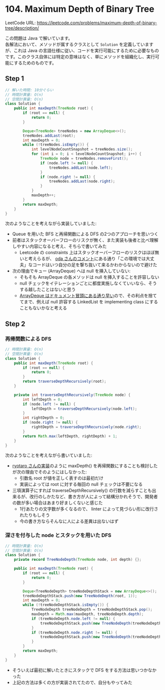 # 104. Maximum Depth of Binary Tree

LeetCode URL: https://leetcode.com/problems/maximum-depth-of-binary-tree/description/

この問題は Java で解いています。  
各解法において、メソッドが属するクラスとして `Solution` を定義していますが、これは Java の言語仕様に従い、コードを実行可能にするために必要なものです。このクラス自体には特定の意味はなく、単にメソッドを組織化し、実行可能にするためのものです。

## Step 1

```java
// 解いた時間: 10分ぐらい
// 時間計算量: O(n)
// 空間計算量: O(n)
class Solution {
    public int maxDepth(TreeNode root) {
        if (root == null) {
            return 0;
        }

        Deque<TreeNode> treeNodes = new ArrayDeque<>();
        treeNodes.addLast(root);
        int maxDepth = 0;
        while (!treeNodes.isEmpty()) {
            int levelNodeCountSnapshot = treeNodes.size();
            for (int i = 0; i < levelNodeCountSnapshot; i++) {
                TreeNode node = treeNodes.removeFirst();
                if (node.left != null) {
                    treeNodes.addLast(node.left);
                }
                if (node.right != null) {
                    treeNodes.addLast(node.right);
                }
            }
            maxDepth++;
        }
        return maxDepth;
    }
}
```

次のようなことを考えながら実装していました:

- Queue を用いた BFS と再帰関数による DFS の2つのアプローチを思いつく  
- 前者はスタックオーバーフローのリスクが無く、また実装も後者と比べ理解しやすい内容になると考え、そちらで書いてみた
    - Leetcode の constraints 上はスタックオーバーフローのリスクはほぼ無いと考えらるが、 [oda さんのコメント](https://github.com/kazukiii/leetcode/pull/22/files#r1667746480)にある通り「この環境では大丈夫」なコードはいつ自分の足を撃ち抜いて来るかわからないので避けた
- 次の理由でキュー (ArrayDeque) へは null を挿入していない:
    - そもそも ArrayDeque の各メソッドは null を挿入することを許容しない
    - null チェックをイテレーションごとに都度実施しなくていいなら、そうする越したことはないと思う
    - [ArrayDeque はドキュメント冒頭にある通り早い](https://docs.oracle.com/en%2Fjava%2Fjavase%2F22%2Fdocs%2Fapi%2F%2F/java.base/java/util/ArrayDeque.html)ので、その利点を捨ててまで、例えば null 許容する LinkedList を implementing class にすることもないかなと考える

## Step 2

### 再帰関数による DFS

```java
// 時間計算量: O(n)
// 空間計算量: O(n)
class Solution {
    public int maxDepth(TreeNode root) {
        if (root == null) {
            return 0;
        }
        return traverseDepthRecursively(root);
    }

    private int traverseDepthRecursively(TreeNode node) {
        int leftDepth = 0;
        if (node.left != null) {
            leftDepth = traverseDepthRecursively(node.left);
        }
        int rightDepth = 0;
        if (node.right != null) {
            rightDepth = traverseDepthRecursively(node.right);
        }
        return Math.max(leftDepth, rightDepth) + 1;
    }
}
```

次のようなことを考えながら書いていました:

- [ryotaro さんの実装](https://github.com/Ryotaro25/leetcode_first60/blob/94e08f19a2e6d4bd2f7eb999a14d48732ebfa32e/104.MaximumDepthofBinaryTree/step4.cpp)のように maxDepth() を再帰関数にすることも検討したが次の理由でそのようにはしなかった:
    - 引数名 root が値を正しく表すのは最初だけ
    - 実装によっては root に対する毎回の null チェックは不要になる
- 三項演算子にすれば traverseDepthRecursively() の行数を減らすことも出来るが、改行のしかたなど、書き方が人によって結構分かれそうで、開発者の数が多い場合はあまり好ましくないと感じた
    - 1行あたりの文字数が多くなるので、 linter によって見づらい形に改行されたりもしそう
    - 今の書き方ならそんなに人による差異は出ないはず

### 深さを付与した node とスタックを用いた DFS

```java
// 時間計算量: O(n)
// 空間計算量: O(n)
class Solution {
    private record TreeNodeDepth(TreeNode node, int depth) {};

    public int maxDepth(TreeNode root) {
        if (root == null) {
            return 0;
        }

        Deque<TreeNodeDepth> treeNodeDepthStack = new ArrayDeque<>();
        treeNodeDepthStack.push(new TreeNodeDepth(root, 1));
        int maxDepth = 0;
        while (!treeNodeDepthStack.isEmpty()) {
            TreeNodeDepth treeNodeDepth = treeNodeDepthStack.pop();
            maxDepth = Math.max(maxDepth, treeNodeDepth.depth);
            if (treeNodeDepth.node.left != null) {
                treeNodeDepthStack.push(new TreeNodeDepth(treeNodeDepth.node.left, treeNodeDepth.depth + 1));
            }
            if (treeNodeDepth.node.right != null) {
                treeNodeDepthStack.push(new TreeNodeDepth(treeNodeDepth.node.right, treeNodeDepth.depth + 1));
            }
        }
        return maxDepth;
    }
}
```

- そういえば最初に解いたときにスタックで DFS をする方法は思いつかなかった
- 上記の方法は多くの方が実装されてたので、自分もやってみた
